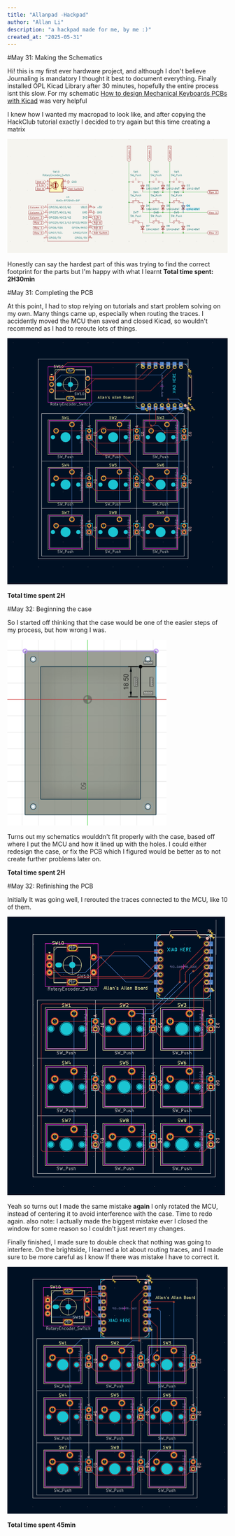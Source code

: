 ```yaml
---
title: "Allanpad -Hackpad"
author: "Allan Li"
description: "a hackpad made for me, by me :)"
created_at: "2025-05-31"
---
```


#May 31: Making the Schematics 

Hi! this is my first ever hardware project, and although I don't believe Journaling is mandatory I thought it best to document everything. 
Finally installed OPL Kicad Library after 30 minutes, hopefully the entire process isnt this slow.
For my schematic [How to design Mechanical Keyboards PCBs with Kicad](https://www.youtube.com/watch?v=8WXpGTIbxlQ&t=320s&ab_channel=JoeScotto) was very helpful 

I knew how I wanted my macropad to look like, and after copying the HackClub tutorial exactly I decided to try again but this time creating a matrix

![schematic](./images/schematics.png)

Honestly can say the hardest part of this was trying to find the correct footprint for the parts but I'm happy with what I learnt 
**Total time spent: 2H30min**

#May 31: Completing the PCB

At this point, I had to stop relying on tutorials and start problem solving on my own. Many things came up, especially when routing the traces.
I accidently moved the MCU then saved and closed Kicad, so wouldn't recommend as I had to reroute lots of things. 

![PCB complete ](./images/PCB.png)

**Total time spent 2H**

#May 32: Beginning the case

So I started off thinking that the case would be one of the easier steps of my process, but how wrong I was. 

![Board base v1](./images/Case_bottom1.png)

Turns out my schematics woulddn't fit properly with the case, based off where I put the MCU and how it lined up with the holes.
I could either redesign the case, or fix the PCB which I figured would be better as to not create further problems later on. 

**Total time spent 2H**

#May 32: Refinishing the PCB

Initially It was going well, I rerouted the traces connected to the MCU, like 10 of them. 

![failed PCB](./images/failedpcb.png)

Yeah so turns out I made the same mistake **again** 
I only rotated the MCU, instead of centering it to avoid interference with the case. Time to redo again.
also note: I actually made the biggest mistake ever I closed the window for some reason so I couldn't just revert my changes. 

Finally finished, I made sure to double check that nothing was going to interfere.
On the brightside, I learned a lot about routing traces, and I made sure to be more careful as I know If there was mistake I have to correct it. 

![Final Final PCB](./images/finalpcb.png)

**Total time spent 45min**